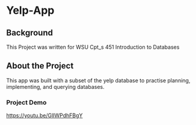 # Yelp-App
## Background
This Project was written for WSU Cpt_s 451 Introduction to Databases
## About the Project
This app was built with a subset of the yelp database to practise planning, implementing, and querying databases.
### Project Demo
https://youtu.be/GlIWPdhFBgY 
